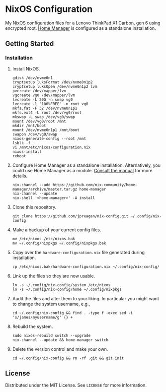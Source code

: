 # NixOS Configuration

My [NixOS](https://nixos.org/) configuration files for a Lenovo ThinkPad X1 Carbon, gen 6 using encrypted root. [Home Manager](https://github.com/nix-community/home-manager) is configured as a standalone installation.

## Getting Started

### Installation

1. Install NixOS.
	```console
	gdisk /dev/nvme0n1
	cryptsetup luksFormat /dev/nvme0n1p2
	cryptsetup luksOpen /dev/nvme0n1p2 lvm
	pvcreate /dev/mapper/lvm
	vgcreate vg0 /dev/mapper/lvm
	lvcreate -L 20G -n swap vg0
	lvcreate -l '100%FREE' -n root vg0
	mkfs.fat -F 32 /dev/nvme0n1p1
	mkfs.ext4 -L root /dev/vg0/root
	mkswap -L swap /dev/vg0/swap
	mount /dev/vg0/root /mnt
	mkdir /mnt/boot
	mount /dev/nvme0n1p1 /mnt/boot
	swapon /dev/vg0/swap
	nixos-generate-config --root /mnt
	lsblk -f
	vi /mnt/etc/nixos/configuration.nix
	nixos-install
	reboot
	```

2. Configure Home Manager as a standalone installation. Alternatively, you could use Home Manager as a module. [Consult the manual](https://rycee.gitlab.io/home-manager/index.html#sec-install-standalone) for more details.
	```console
	nix-channel --add https://github.com/nix-community/home-manager/archive/master.tar.gz home-manager
	nix-channel --update
	nix-shell '<home-manager>' -A install
	```

3. Clone this repository.
	```console
	git clone https://github.com/jpreagan/nix-config.git ~/.config/nix-config
	```

4. Make a backup of your current config files.
	```console
	mv /etc/nixos /etc/nixos.bak
	mv ~/.config/nixpkgs ~/.config/nixpkgs.bak
	```

5. Copy over the `hardware-configuration.nix` file generated during installation.
	```console
	cp /etc/nixos.bak/hardware-configuration.nix ~/.config/nix-config/
	```

6. Link up the files so they are now usable.
	```console
	ln -s ~/.config/nix-config/system /etc/nixos
	ln -s ~/.config/nix-config/home ~/.config/nixpkgs
	```

7. Audit the files and alter them to your liking. In particular you might want to change the system username, e.g.,
	```console
	cd ~/.config/nix-config && find . -type f -exec sed -i 's/james/myusername/g' {} +
	```

8. Rebuild the system.
	```console
	sudo nixos-rebuild switch --upgrade
	nix-channel --update && home-manager switch
	```

9. Delete the version control and make your own.
	```console
	cd ~/.config/nix-config && rm -rf .git && git init
	```

## License

Distributed under the MIT License. See `LICENSE` for more information.
